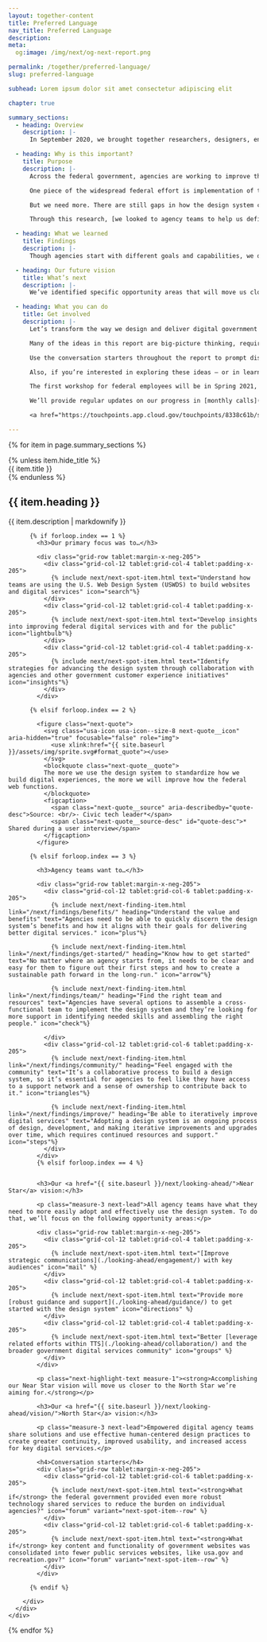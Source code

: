 ```yaml
---
layout: together-content
title: Preferred Language
nav_title: Preferred Language
description: 
meta:
  og:image: /img/next/og-next-report.png

permalink: /together/preferred-language/
slug: preferred-language

subhead: Lorem ipsum dolor sit amet consectetur adipiscing elit

chapter: true

summary_sections:
  - heading: Overview
    description: |-
      In September 2020, we brought together researchers, designers, engineers, and policymakers to conduct research across dozens of federal agencies to help support emergency response efforts related to the COVID-19 pandemic.

  - heading: Why is this important?
    title: Purpose
    description: |-
      Across the federal government, agencies are working to improve their everyday interactions with the public. How do we provide easy access to critical services? How do we deliver faster and more efficient touch points? How do we ensure transparency and build trust? The answer to these questions has increasingly become: deliver better digital services.

      One piece of the widespread federal effort is implementation of the design system, which provides principles, guidance, and code that makes it easier for the federal government to deliver mobile-friendly, accessible digital services.

      But we need more. There are still gaps in how the design system can better meet agency needs, so they in turn can better meet the needs of the public.

      Through this research, [we looked to agency teams to help us define what digital transformation looks like](./introduction), both in the near-term and in the future.

  - heading: What we learned
    title: Findings
    description: |-
      Though agencies start with different goals and capabilities, we discovered [they follow a common journey with similar needs](./findings) when it comes to successfully adopting, using, and maintaining the design system.

  - heading: Our future vision
    title: What’s next
    description: |-
      We’ve identified specific opportunity areas that will move us closer to a design system that meets the needs of teams across every agency — what we call our Near Star (short-term) and North Star (long-term) vision. Working toward these visions is our way of ensuring the design system continues to change over time and stays connected to the teams that are using it.

  - heading: What you can do
    title: Get involved
    description: |-
      Let’s transform the way we design and deliver digital government with and for the people.

      Many of the ideas in this report are big-picture thinking, requiring time, collaboration, and strategies to come to fruition. But right now, [you can begin by understanding the value and benefits of using the design system](./get-involved/) to deliver better digital services.

      Use the conversation starters throughout the report to prompt discussions with your managers and team members.

      Also, if you’re interested in exploring these ideas — or in learning more about the design system — [join our community](../about/community/) and get involved.

      The first workshop for federal employees will be in Spring 2021, and we hope to hold ad hoc workshops in the future as well. We also hold regular calls on the third Thursday of each month.

      We’ll provide regular updates on our progress in [monthly calls](https://digital.gov/events/), the [public Slack channel](../about/community/), and the [product roadmap](../about/product-roadmap/).

      <a href="https://touchpoints.app.cloud.gov/touchpoints/8338c61b/submit" class="usa-button usa-button--outline usa-button--next">Stay in touch</a>

---
```


{% for item in page.summary_sections %}
  <section id="section-{{ forloop.index }}" class="together-section together-section--{{ item.title | downcase | replace: " ", "-" | remove: "’" }} {{ item.section_class }}">
    <div class="grid-container">
      <div class="grid-row">
        <div class="grid-col-12 tablet:grid-col-3">
          <div class="together-section__header">
            {% unless item.hide_title %}<div class="together-section__subhead">{{ item.title }}</div>{% endunless %}
            <h2 class="together-section__heading">{{ item.heading }}</h2>
          </div>
        </div>
        <div class="grid-col-12 tablet:grid-col-8 tablet:margin-left-auto together-section-description">
          {{ item.description | markdownify }}
        </div>
      </div>
      <div class="grid-row">
        <div class="grid-col-12">

          {% if forloop.index == 1 %}
            <h3>Our primary focus was to…</h3>

            <div class="grid-row tablet:margin-x-neg-205">
              <div class="grid-col-12 tablet:grid-col-4 tablet:padding-x-205">
                {% include next/next-spot-item.html text="Understand how teams are using the U.S. Web Design System (USWDS) to build websites and digital services" icon="search"%}
              </div>
              <div class="grid-col-12 tablet:grid-col-4 tablet:padding-x-205">
                {% include next/next-spot-item.html text="Develop insights into improving federal digital services with and for the public" icon="lightbulb"%}
              </div>
              <div class="grid-col-12 tablet:grid-col-4 tablet:padding-x-205">
                {% include next/next-spot-item.html text="Identify strategies for advancing the design system through collaboration with agencies and other government customer experience initiatives" icon="insights"%}
              </div>
            </div>

          {% elsif forloop.index == 2 %}

            <figure class="next-quote">
              <svg class="usa-icon usa-icon--size-8 next-quote__icon" aria-hidden="true" focusable="false" role="img">
                <use xlink:href="{{ site.baseurl }}/assets/img/sprite.svg#format_quote"></use>
              </svg>
              <blockquote class="next-quote__quote">
              The more we use the design system to standardize how we build digital experiences, the more we will improve how the federal web functions.
              </blockquote>
              <figcaption>
                <span class="next-quote__source" aria-describedby="quote-desc">Source: <br/>- Civic tech leader*</span>
                <span class="next-quote__source-desc" id="quote-desc">* Shared during a user interview</span>
              </figcaption>
            </figure>

          {% elsif forloop.index == 3 %}

            <h3>Agency teams want to…</h3>

            <div class="grid-row tablet:margin-x-neg-205">
              <div class="grid-col-12 tablet:grid-col-6 tablet:padding-x-205">
                {% include next/next-finding-item.html link="/next/findings/benefits/" heading="Understand the value and benefits" text="Agencies need to be able to quickly discern the design system’s benefits and how it aligns with their goals for delivering better digital services." icon="plus"%}

                {% include next/next-finding-item.html link="/next/findings/get-started/" heading="Know how to get started" text="No matter where an agency starts from, it needs to be clear and easy for them to figure out their first steps and how to create a sustainable path forward in the long-run." icon="arrow"%}

                {% include next/next-finding-item.html link="/next/findings/team/" heading="Find the right team and resources" text="Agencies have several options to assemble a cross-functional team to implement the design system and they’re looking for more support in identifying needed skills and assembling the right people." icon="check"%}

              </div>
              <div class="grid-col-12 tablet:grid-col-6 tablet:padding-x-205">
                {% include next/next-finding-item.html link="/next/findings/community/" heading="Feel engaged with the community" text="It’s a collaborative process to build a design system, so it’s essential for agencies to feel like they have access to a support network and a sense of ownership to contribute back to it." icon="triangles"%}

                {% include next/next-finding-item.html link="/next/findings/improve/" heading="Be able to iteratively improve digital services" text="Adopting a design system is an ongoing process of design, development, and making iterative improvements and upgrades over time, which requires continued resources and support." icon="steps"%}
              </div>
            </div>
            {% elsif forloop.index == 4 %}


            <h3>Our <a href="{{ site.baseurl }}/next/looking-ahead/">Near Star</a> vision:</h3>

            <p class="measure-3 next-lead">All agency teams have what they need to more easily adopt and effectively use the design system. To do that, we’ll focus on the following opportunity areas:</p>

            <div class="grid-row tablet:margin-x-neg-205">
              <div class="grid-col-12 tablet:grid-col-4 tablet:padding-x-205">
                {% include next/next-spot-item.html text="[Improve strategic communications](./looking-ahead/engagement/) with key audiences" icon="mail" %}
              </div>
              <div class="grid-col-12 tablet:grid-col-4 tablet:padding-x-205">
                {% include next/next-spot-item.html text="Provide more [robust guidance and support](./looking-ahead/guidance/) to get started with the design system" icon="directions" %}
              </div>
              <div class="grid-col-12 tablet:grid-col-4 tablet:padding-x-205">
                {% include next/next-spot-item.html text="Better [leverage related efforts within TTS](./looking-ahead/collaboration/) and the broader government digital services community" icon="groups" %}
              </div>
            </div>

            <p class="next-highlight-text measure-1"><strong>Accomplishing our Near Star vision will move us closer to the North Star we’re aiming for.</strong></p>

            <h3>Our <a href="{{ site.baseurl }}/next/looking-ahead/vision/">North Star</a> vision:</h3>

            <p class="measure-3 next-lead">Empowered digital agency teams share solutions and use effective human-centered design practices to create greater continuity, improved usability, and increased access for key digital services.</p>

            <h4>Conversation starters</h4>
            <div class="grid-row tablet:margin-x-neg-205">
              <div class="grid-col-12 tablet:grid-col-6 tablet:padding-x-205">
                {% include next/next-spot-item.html text="<strong>What if</strong> the federal government provided even more robust technology shared services to reduce the burden on individual agencies?" icon="forum" variant="next-spot-item--row" %}
              </div>
              <div class="grid-col-12 tablet:grid-col-6 tablet:padding-x-205">
                {% include next/next-spot-item.html text="<strong>What if</strong> key content and functionality of government websites was consolidated into fewer public services websites, like usa.gov and recreation.gov?" icon="forum" variant="next-spot-item--row" %}
              </div>
            </div>

          {% endif %}

        </div>
      </div>
    </div>
  </section>
{% endfor %}

